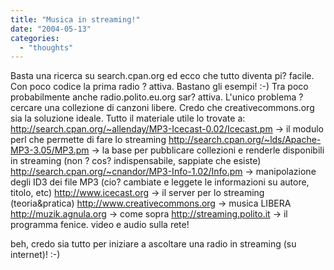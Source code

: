 ```yaml
---
title: "Musica in streaming!"
date: "2004-05-13"
categories: 
  - "thoughts"
---
```


Basta una ricerca su search.cpan.org ed ecco che tutto diventa pi? facile. Con poco codice la prima radio ? attiva. Bastano gli esempi! :-) Tra poco probabilmente anche radio.polito.eu.org sar? attiva. L'unico problema ? cercare una collezione di canzoni libere. Credo che creativecommons.org sia la soluzione ideale. Tutto il materiale utile lo trovate a: http://search.cpan.org/~allenday/MP3-Icecast-0.02/Icecast.pm -> il modulo perl che permette di fare lo streaming http://search.cpan.org/~lds/Apache-MP3-3.05/MP3.pm -> la base per pubblicare collezioni e renderle disponibili in streaming (non ? cos? indispensabile, sappiate che esiste) http://search.cpan.org/~cnandor/MP3-Info-1.02/Info.pm -> manipolazione degli ID3 dei file MP3 (cio? cambiate e leggete le informazioni su autore, titolo, etc) http://www.icecast.org -> il server per lo streaming (teoria&pratica) http://www.creativecommons.org -> musica LIBERA http://muzik.agnula.org -> come sopra http://streaming.polito.it -> il programma fenice. video e audio sulla rete!

beh, credo sia tutto per iniziare a ascoltare una radio in streaming (su internet)! :-)

